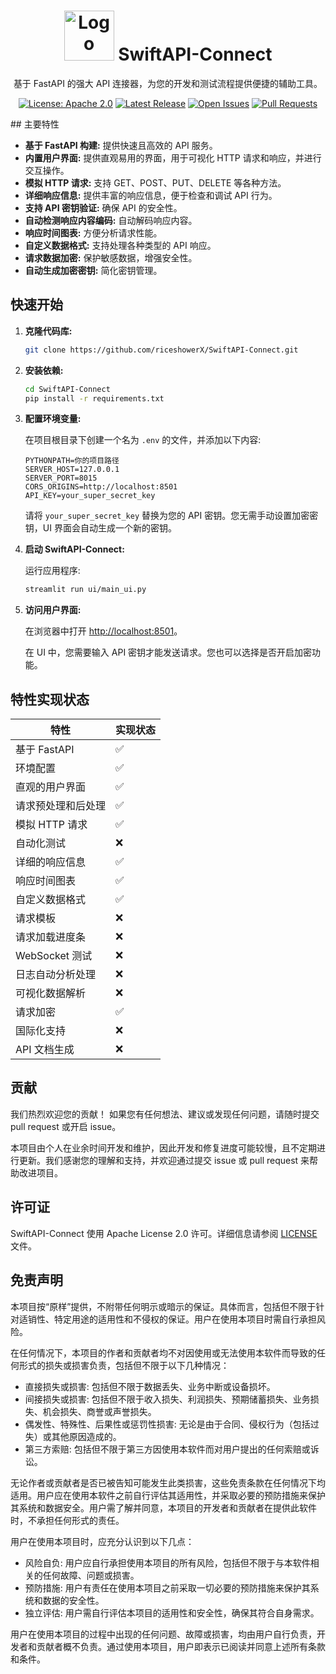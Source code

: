 <div align="center">
  <h1><img src="https://riceshowerX.github.io/picx-images-hosting/社交头像.3yeal59d7b.webp" alt="Logo" width="80" height="80"> SwiftAPI-Connect </h1>
  <p>基于 FastAPI 的强大 API 连接器，为您的开发和测试流程提供便捷的辅助工具。</p>
  <p>
    <a href="https://github.com/riceshowerX/SwiftAPI-Connect/blob/main/LICENSE"><img src="https://img.shields.io/badge/License-Apache%202.0-blue.svg" alt="License: Apache 2.0"></a>
    <a href="https://github.com/riceshowerX/SwiftAPI-Connect/releases/latest"><img src="https://img.shields.io/github/v/release/riceshowerX/SwiftAPI-Connect" alt="Latest Release"></a>
    <a href="https://github.com/riceshowerX/SwiftAPI-Connect/issues"><img src="https://img.shields.io/github/issues/riceshowerX/SwiftAPI-Connect" alt="Open Issues"></a>
    <a href="https://github.com/riceshowerX/SwiftAPI-Connect/pulls"><img src="https://img.shields.io/github/issues-pr/riceshowerX/SwiftAPI-Connect" alt="Pull Requests"></a>
  </p>
</div>
## 主要特性

- **基于 FastAPI 构建:**  提供快速且高效的 API 服务。
- **内置用户界面:** 提供直观易用的界面，用于可视化 HTTP 请求和响应，并进行交互操作。
- **模拟 HTTP 请求:** 支持 GET、POST、PUT、DELETE 等各种方法。
- **详细响应信息:**  提供丰富的响应信息，便于检查和调试 API 行为。
- **支持 API 密钥验证:** 确保 API 的安全性。
- **自动检测响应内容编码:** 自动解码响应内容。
- **响应时间图表:** 方便分析请求性能。
- **自定义数据格式:**  支持处理各种类型的 API 响应。
- **请求数据加密:**  保护敏感数据，增强安全性。
- **自动生成加密密钥:** 简化密钥管理。

## 快速开始

1. **克隆代码库:**

   ```bash
   git clone https://github.com/riceshowerX/SwiftAPI-Connect.git
   ```
   
2. **安装依赖:**

   ```bash
   cd SwiftAPI-Connect
   pip install -r requirements.txt
   ```

3. **配置环境变量:**

   在项目根目录下创建一个名为 `.env` 的文件，并添加以下内容:

   ```env
   PYTHONPATH=你的项目路径
   SERVER_HOST=127.0.0.1
   SERVER_PORT=8015
   CORS_ORIGINS=http://localhost:8501
   API_KEY=your_super_secret_key
   ```

   请将 `your_super_secret_key` 替换为您的 API 密钥。您无需手动设置加密密钥，UI 界面会自动生成一个新的密钥。

4. **启动 SwiftAPI-Connect:**

   运行应用程序:

   ```bash
   streamlit run ui/main_ui.py
   ```

5. **访问用户界面:**

   在浏览器中打开 [http://localhost:8501](http://localhost:8501)。

   在 UI 中，您需要输入 API 密钥才能发送请求。您也可以选择是否开启加密功能。

## 特性实现状态

| 特性                 | 实现状态 |
|----------------------|----------|
| 基于 FastAPI         | ✅       |
| 环境配置             | ✅       |
| 直观的用户界面       | ✅       |
| 请求预处理和后处理   | ✅       |
| 模拟 HTTP 请求       | ✅       |
| 自动化测试           | ❌       |
| 详细的响应信息       | ✅       |
| 响应时间图表         | ✅       |
| 自定义数据格式       | ✅       |
| 请求模板             | ❌       |
| 请求加载进度条       | ❌       |
| WebSocket 测试       | ❌       |
| 日志自动分析处理     | ❌       |
| 可视化数据解析       | ❌       |
| 请求加密             | ✅       |
| 国际化支持           | ❌       |
| API 文档生成         | ❌       |

## 贡献

我们热烈欢迎您的贡献！
如果您有任何想法、建议或发现任何问题，请随时提交 pull request 或开启 issue。

本项目由个人在业余时间开发和维护，因此开发和修复进度可能较慢，且不定期进行更新。我们感谢您的理解和支持，并欢迎通过提交 issue 或 pull request 来帮助改进项目。

## 许可证

SwiftAPI-Connect 使用 Apache License 2.0 许可。详细信息请参阅 [LICENSE](https://github.com/riceshowerX/SwiftAPI-Connect/blob/main/LICENSE) 文件。

## 免责声明

本项目按“原样”提供，不附带任何明示或暗示的保证。具体而言，包括但不限于针对适销性、特定用途的适用性和不侵权的保证。用户在使用本项目时需自行承担风险。

在任何情况下，本项目的作者和贡献者均不对因使用或无法使用本软件而导致的任何形式的损失或损害负责，包括但不限于以下几种情况：

- 直接损失或损害: 包括但不限于数据丢失、业务中断或设备损坏。
- 间接损失或损害: 包括但不限于收入损失、利润损失、预期储蓄损失、业务损失、机会损失、商誉或声誉损失。
- 偶发性、特殊性、后果性或惩罚性损害: 无论是由于合同、侵权行为（包括过失）或其他原因造成的。
- 第三方索赔: 包括但不限于第三方因使用本软件而对用户提出的任何索赔或诉讼。

无论作者或贡献者是否已被告知可能发生此类损害，这些免责条款在任何情况下均适用。用户应在使用本软件之前自行评估其适用性，并采取必要的预防措施来保护其系统和数据安全。用户需了解并同意，本项目的开发者和贡献者在提供此软件时，不承担任何形式的责任。

用户在使用本项目时，应充分认识到以下几点：

- 风险自负: 用户应自行承担使用本项目的所有风险，包括但不限于与本软件相关的任何故障、问题或损害。
- 预防措施: 用户有责任在使用本项目之前采取一切必要的预防措施来保护其系统和数据的安全性。
- 独立评估: 用户需自行评估本项目的适用性和安全性，确保其符合自身需求。

用户在使用本项目的过程中出现的任何问题、故障或损害，均由用户自行负责，开发者和贡献者概不负责。通过使用本项目，用户即表示已阅读并同意上述所有条款和条件。